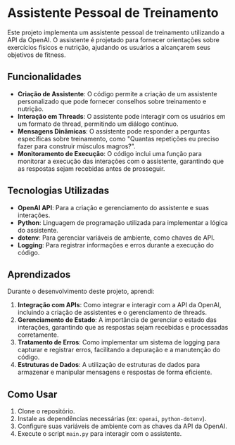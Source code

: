 # Assistente Pessoal de Treinamento

Este projeto implementa um assistente pessoal de treinamento utilizando a API da OpenAI. O assistente é projetado para fornecer orientações sobre exercícios físicos e nutrição, ajudando os usuários a alcançarem seus objetivos de fitness.

## Funcionalidades

- **Criação de Assistente**: O código permite a criação de um assistente personalizado que pode fornecer conselhos sobre treinamento e nutrição.
- **Interação em Threads**: O assistente pode interagir com os usuários em um formato de thread, permitindo um diálogo contínuo.
- **Mensagens Dinâmicas**: O assistente pode responder a perguntas específicas sobre treinamento, como "Quantas repetições eu preciso fazer para construir músculos magros?".
- **Monitoramento de Execução**: O código inclui uma função para monitorar a execução das interações com o assistente, garantindo que as respostas sejam recebidas antes de prosseguir.

## Tecnologias Utilizadas

- **OpenAI API**: Para a criação e gerenciamento do assistente e suas interações.
- **Python**: Linguagem de programação utilizada para implementar a lógica do assistente.
- **dotenv**: Para gerenciar variáveis de ambiente, como chaves de API.
- **Logging**: Para registrar informações e erros durante a execução do código.

## Aprendizados

Durante o desenvolvimento deste projeto, aprendi:

1. **Integração com APIs**: Como integrar e interagir com a API da OpenAI, incluindo a criação de assistentes e o gerenciamento de threads.
2. **Gerenciamento de Estado**: A importância de gerenciar o estado das interações, garantindo que as respostas sejam recebidas e processadas corretamente.
3. **Tratamento de Erros**: Como implementar um sistema de logging para capturar e registrar erros, facilitando a depuração e a manutenção do código.
4. **Estruturas de Dados**: A utilização de estruturas de dados para armazenar e manipular mensagens e respostas de forma eficiente.

## Como Usar

1. Clone o repositório.
2. Instale as dependências necessárias (ex: `openai`, `python-dotenv`).
3. Configure suas variáveis de ambiente com as chaves da API da OpenAI.
4. Execute o script `main.py` para interagir com o assistente.